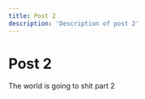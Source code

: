```yaml
---
title: Post 2
description: 'Description of post 2'
---
```


# Post 2

The world is going to shit part 2
